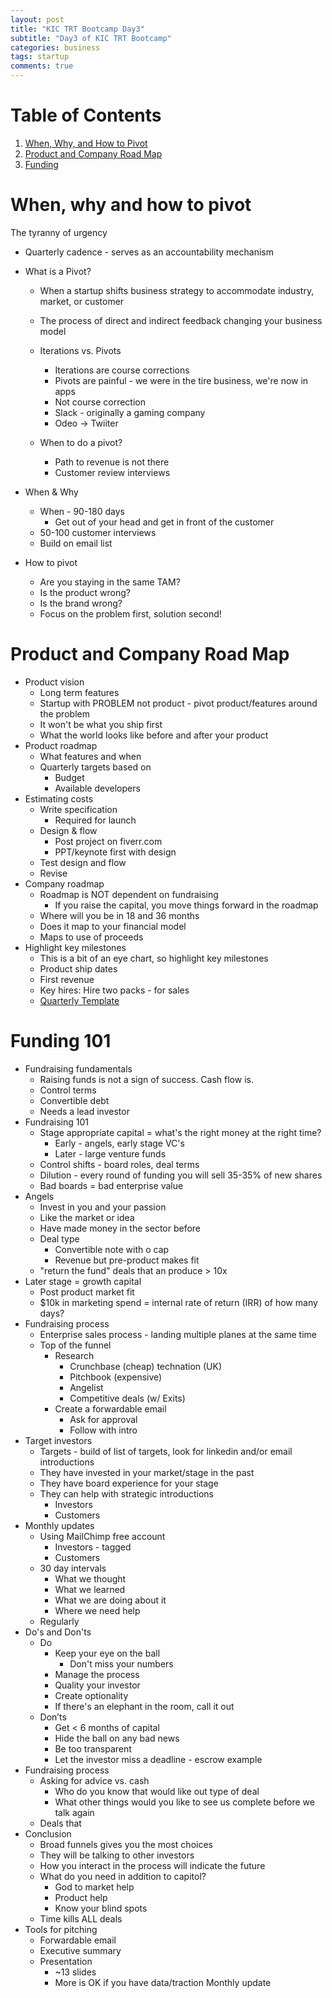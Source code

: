 ```yaml
---
layout: post
title: "KIC TRT Bootcamp Day3"
subtitle: "Day3 of KIC TRT Bootcamp"
categories: business
tags: startup
comments: true
---
```

# Table of Contents
1. [When, Why, and How to Pivot](#pivot)
2. [Product and Company Road Map](#roadmap)
3. [Funding](#funding)

# When, why and how to pivot <a name="pivot"/>
	
The tyranny of urgency
	
* Quarterly cadence - serves as an accountability mechanism
	
	
* What is a Pivot?
  * When a startup shifts business strategy to accommodate industry, market, or customer
  * The process of direct and indirect feedback changing your business model
  * Iterations vs. Pivots
    * Iterations are course corrections
    * Pivots are painful - we were in the tire business, we're now in apps
    * Not course correction
    * Slack - originally a gaming company
    * Odeo -> Twiiter
	
  * When to do a pivot?
    * Path to revenue is not there
    * Customer review interviews
* When & Why
  * When - 90-180 days
    * Get out of your head and get in front of the customer
  * 50-100 customer interviews
  * Build on email list
* How to pivot
  * Are you staying in the same TAM?
  * Is the product wrong?
  * Is the brand wrong?
  * Focus on the problem first, solution second!

# Product and Company Road Map <a name="roadmap"/>
* Product vision
  * Long term features
  * Startup with PROBLEM not product - pivot product/features around the problem
  * It won't be what you ship first
  * What the world looks like before and after your product
* Product roadmap
  * What features and when
  * Quarterly targets based on
    * Budget
    * Available developers
* Estimating costs
  * Write specification
    * Required for launch
  * Design & flow
    * Post project on fiverr.com
    * PPT/keynote first with design
  * Test design and flow
  * Revise
* Company roadmap
  * Roadmap is NOT dependent on fundraising
    * If you raise the capital, you move things forward in the roadmap
  * Where will you be in 18 and 36 months
  * Does it map to your financial model
  * Maps to use of proceeds
* Highlight key milestones
  * This is a bit of an eye chart, so highlight key milestones
  * Product ship dates
  * First revenue
  * Key hires: Hire two packs - for sales
  * [Quarterly Template](https://docs.google.com/spreadsheets/d/1E1m1K1rz2zsUowalsA_wZe9ourEIuvqQ0fqDF2SpPEY/edit#gid=156515862)

# Funding 101 <a name="funding"/>
* Fundraising fundamentals
  * Raising funds is not a sign of success. Cash flow is.
  * Control terms
  * Convertible debt
  * Needs a lead investor
* Fundraising 101
  * Stage appropriate capital = what's the right money at the right time?
    * Early - angels, early stage VC's
    * Later - large venture funds
  * Control shifts - board roles, deal terms
  * Dilution - every round of funding you will sell 35-35% of new shares
  * Bad boards = bad enterprise value
* Angels
  * Invest in you and your passion
  * Like the market or idea
  * Have made money in the sector before
  * Deal type
    * Convertible note with o cap
    * Revenue but pre-product makes fit
  * "return the fund" deals that an produce > 10x
* Later stage = growth capital
  * Post product market fit
  * $10k in marketing spend = internal rate of return (IRR) of how many days?
* Fundraising process
  * Enterprise sales process - landing multiple planes at the same time
  * Top of the funnel
    * Research
      * Crunchbase (cheap) technation (UK)
      * Pitchbook (expensive)
      * Angelist
      * Competitive deals (w/ Exits)
    * Create a forwardable email
      * Ask for approval
      * Follow with intro
* Target investors
  * Targets - build of list of targets, look for linkedin and/or email introductions
  * They have invested in your market/stage in the past
  * They have board experience for your stage
  * They can help with strategic introductions
    * Investors
    * Customers
* Monthly updates
  * Using MailChimp free account
    * Investors - tagged
    * Customers
  * 30 day intervals
    * What we thought
    * What we learned
    * What we are doing about it
    * Where we need help
  * Regularly
* Do's and Don'ts
  * Do
    * Keep your eye on the ball
      * Don't miss your numbers
    * Manage the process
    * Quality your investor
    * Create optionality
    * If there's an elephant in the room, call it out
  * Don’ts
    * Get < 6 months of capital
    * Hide the ball on any bad news
    * Be too transparent
    * Let the investor miss a deadline - escrow example
* Fundraising process
  * Asking for advice vs. cash
    * Who do you know that would like out type of deal
    * What other things would you like to see us complete before we talk again
  * Deals that
* Conclusion
  * Broad funnels gives you the most choices
  * They will be talking to other investors
  * How you interact in the process will indicate the future
  * What do you need in addition to capitol?
    * God to market help
    * Product help
    * Know your blind spots
  * Time kills ALL deals
* Tools for pitching
  * Forwardable email
  * Executive summary
  * Presentation
    * ~13 slides
    * More is OK if you have data/traction
Monthly update